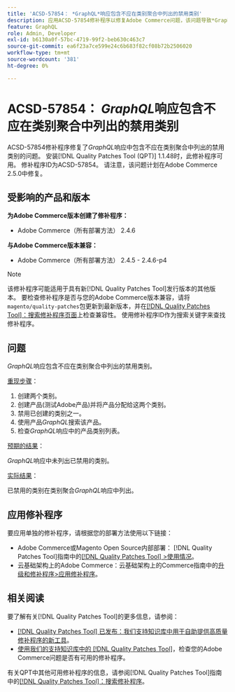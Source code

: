 ```yaml
---
title: 'ACSD-57854： *GraphQL*响应包含不应在类别聚合中列出的禁用类别'
description: 应用ACSD-57854修补程序以修复Adobe Commerce问题，该问题导致*GraphQL*响应包含不应在类别聚合中列出的禁用类别。
feature: GraphQL
role: Admin, Developer
exl-id: b6130a0f-57bc-4719-99f2-beb630c463c7
source-git-commit: ea6f23a7ce599e24c6b683f82cf08b72b2506020
workflow-type: tm+mt
source-wordcount: '381'
ht-degree: 0%

---
```


# ACSD-57854： *GraphQL*&#x200B;响应包含不应在类别聚合中列出的禁用类别

ACSD-57854修补程序修复了&#x200B;*GraphQL*&#x200B;响应中包含不应在类别聚合中列出的禁用类别的问题。 安装[!DNL Quality Patches Tool (QPT)] 1.1.48时，此修补程序可用。 修补程序ID为ACSD-57854。 请注意，该问题计划在Adobe Commerce 2.5.0中修复。

## 受影响的产品和版本

**为Adobe Commerce版本创建了修补程序：**

* Adobe Commerce（所有部署方法） 2.4.6

**与Adobe Commerce版本兼容：**

* Adobe Commerce（所有部署方法） 2.4.5 - 2.4.6-p4

>[!NOTE]
>
>该修补程序可能适用于具有新[!DNL Quality Patches Tool]发行版本的其他版本。 要检查修补程序是否与您的Adobe Commerce版本兼容，请将`magento/quality-patches`包更新到最新版本，并在[[!DNL Quality Patches Tool]：搜索修补程序页面](https://experienceleague.adobe.com/tools/commerce-quality-patches/index.html)上检查兼容性。 使用修补程序ID作为搜索关键字来查找修补程序。

## 问题

*GraphQL*&#x200B;响应包含不应在类别聚合中列出的禁用类别。

<u>重现步骤</u>：

1. 创建两个类别。
1. 创建产品(测试Adobe产品)并将产品分配给这两个类别。
1. 禁用已创建的类别之一。
1. 使用产品&#x200B;*GraphQL*&#x200B;搜索该产品。
1. 检查&#x200B;*GraphQL*&#x200B;响应中的产品类别列表。

<u>预期的结果</u>：

*GraphQL*&#x200B;响应中未列出已禁用的类别。

<u>实际结果</u>：

已禁用的类别在类别聚合&#x200B;*GraphQL*&#x200B;响应中列出。

## 应用修补程序

要应用单独的修补程序，请根据您的部署方法使用以下链接：

* Adobe Commerce或Magento Open Source内部部署： [!DNL Quality Patches Tool]指南中的[[!DNL Quality Patches Tool] >使用情况](https://experienceleague.adobe.com/docs/commerce-operations/tools/quality-patches-tool/usage.html)。
* 云基础架构上的Adobe Commerce：云基础架构上的Commerce指南中的[升级和修补程序>应用修补程序](https://experienceleague.adobe.com/docs/commerce-cloud-service/user-guide/develop/upgrade/apply-patches.html)。

## 相关阅读

要了解有关[!DNL Quality Patches Tool]的更多信息，请参阅：

* [[!DNL Quality Patches Tool] 已发布：我们支持知识库中用于自助提供高质量修补程序的新工具](/help/announcements/adobe-commerce-announcements/magento-quality-patches-released-new-tool-to-self-serve-quality-patches.md)。
* [使用我们的支持知识库中的 [!DNL Quality Patches Tool]](/help/support-tools/patches-available-in-qpt-tool/check-patch-for-magento-issue-with-magento-quality-patches.md)，检查您的Adobe Commerce问题是否有可用的修补程序。

有关QPT中其他可用修补程序的信息，请参阅[!DNL Quality Patches Tool]指南中的[[!DNL Quality Patches Tool]：搜索修补程序](https://experienceleague.adobe.com/tools/commerce-quality-patches/index.html)。
